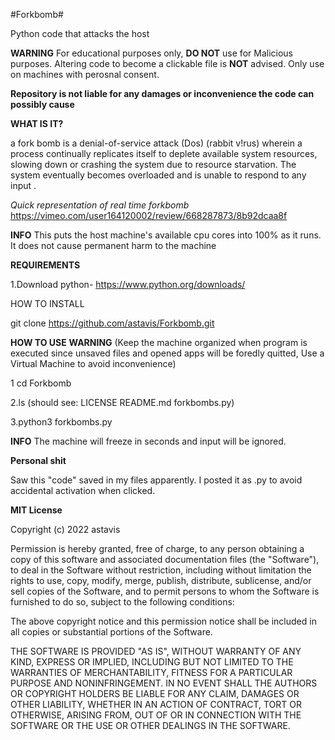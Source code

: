 #Forkbomb#

Python code that attacks the host

**WARNING** For educational purposes only, **DO NOT** use for Malicious purposes. Altering code to become a clickable file is **NOT** advised. Only use on machines with perosnal consent. 

**Repository is not liable for any damages or inconvenience the code can possibly cause**

**WHAT IS IT?**

a fork bomb is a denial-of-service attack (Dos) (rabbit v!rus) wherein a process continually replicates itself to deplete available system resources, slowing down or crashing the system due to resource starvation. The system eventually becomes overloaded and is unable to respond to any input .

*Quick representation of real time forkbomb* https://vimeo.com/user164120002/review/668287873/8b92dcaa8f

**INFO**
This puts the host machine's available cpu cores into 100% as it runs. It does not cause permanent harm to the machine 

**REQUIREMENTS**

1.Download python- https://www.python.org/downloads/

HOW TO INSTALL

git clone https://github.com/astavis/Forkbomb.git

**HOW TO USE** **WARNING** (Keep the machine organized when program is executed since unsaved files and opened apps will be foredly quitted, Use a Virtual Machine to avoid inconvenience)

1 cd Forkbomb

2.ls (should see: LICENSE README.md forkbombs.py)

3.python3 forkbombs.py

**INFO** The machine will freeze in seconds and input will be ignored.

**Personal shit**

Saw this "code" saved in my files apparently. I posted it as .py to avoid accidental activation when clicked. 

**MIT License**

Copyright (c) 2022 astavis

Permission is hereby granted, free of charge, to any person obtaining a copy of this software and associated documentation files (the "Software"), to deal in the Software without restriction, including without limitation the rights to use, copy, modify, merge, publish, distribute, sublicense, and/or sell copies of the Software, and to permit persons to whom the Software is furnished to do so, subject to the following conditions:

The above copyright notice and this permission notice shall be included in all copies or substantial portions of the Software.

THE SOFTWARE IS PROVIDED "AS IS", WITHOUT WARRANTY OF ANY KIND, EXPRESS OR IMPLIED, INCLUDING BUT NOT LIMITED TO THE WARRANTIES OF MERCHANTABILITY, FITNESS FOR A PARTICULAR PURPOSE AND NONINFRINGEMENT. IN NO EVENT SHALL THE AUTHORS OR COPYRIGHT HOLDERS BE LIABLE FOR ANY CLAIM, DAMAGES OR OTHER LIABILITY, WHETHER IN AN ACTION OF CONTRACT, TORT OR OTHERWISE, ARISING FROM, OUT OF OR IN CONNECTION WITH THE SOFTWARE OR THE USE OR OTHER DEALINGS IN THE SOFTWARE.
